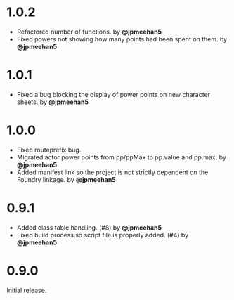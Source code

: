 # 1.0.2

- Refactored number of functions. by **@jpmeehan5**
- Fixed powers not showing how many points had been spent on them. by **@jpmeehan5**

# 1.0.1

- Fixed a bug blocking the display of power points on new character sheets. by **@jpmeehan5**

# 1.0.0

- Fixed routeprefix bug.
- Migrated actor power points from pp/ppMax to pp.value and pp.max. by **@jpmeehan5**
- Added manifest link so the project is not strictly dependent on the Foundry linkage. by **@jpmeehan5**

# 0.9.1

- Added class table handling. (#8) by **@jpmeehan5**
- Fixed build process so script file is properly added. (#4) by **@jpmeehan5**

# 0.9.0

Initial release.
